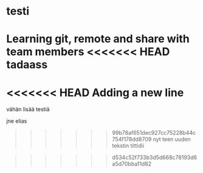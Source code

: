 # testi
Learning git, remote and share with team members
<<<<<<< HEAD
tadaass
=======
<<<<<<< HEAD
Adding a new line
=======
vähän lisää testiä
<!-- tässä vois olla html kommentti
testi
testi
testi
testi
testi
testi
testi
testi
testi
-->
jne
elias 
>>>>>>> 99b78af651dec927cc75228b44c754f178dd8709
nyt teen uuden tekstin
tittidii

>>>>>>> d534c52f733b3d5d668c78193d6a5d70bba11d82
